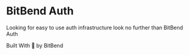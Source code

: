 # BitBend Auth

Looking for easy to use auth infrastructure look no further than BitBend Auth

Built With 💖 by BitBend

